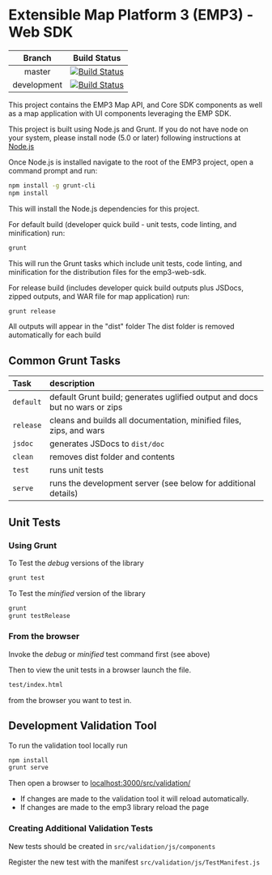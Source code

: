 Extensible Map Platform 3 (EMP3) - Web SDK
===========
| Branch | Build Status |
|:-------:|:-------:|  
|master| [![Build Status](https://travis-ci.org/missioncommand/emp3-web.svg?branch=master)](https://travis-ci.org/missioncommand/emp3-web)|
|development| [![Build Status](https://travis-ci.org/missioncommand/emp3-web.svg?branch=development)](https://travis-ci.org/missioncommand/emp3-web)|

This project contains the EMP3 Map API, and Core SDK components as well as a map application with UI components leveraging the EMP SDK.


This project is built using Node.js and Grunt.  If you do not have node on your system, please install node (5.0 or later) following instructions at [Node.js](http://nodejs.org/)

Once Node.js is installed navigate to the root of the EMP3 project, open a command prompt and run:
```bash
npm install -g grunt-cli
npm install
```

This will install the Node.js dependencies for this project.

For default build (developer quick build - unit tests, code linting, and minification) run:
```bash
grunt
```
This will run the Grunt tasks which include unit tests, code linting, and minification for the distribution files for the emp3-web-sdk.

For release build (includes developer quick build outputs plus JSDocs, zipped outputs, and WAR file for map application) run:
```bash
grunt release
```

All outputs will appear in the "dist" folder
The dist folder is removed automatically for each build

## Common Grunt Tasks

|Task |description|
|:-----|:-----------|
|`default`| default Grunt build; generates uglified output and docs but no wars or zips |
|`release` | cleans and builds all documentation, minified files, zips, and wars|
|`jsdoc`| generates JSDocs to `dist/doc` | 
|`clean`| removes dist folder and contents|
|`test`| runs unit tests|
|`serve`| runs the development server (see below for additional details)| 

## Unit Tests

### Using Grunt

To Test the *debug* versions of the library
```bash
grunt test
```

To Test the *minified* version of the library
```bash
grunt
grunt testRelease
```

### From the browser

Invoke the *debug* or *minified* test command first (see above)


Then to view the unit tests in a browser launch the file.

```bash
test/index.html
```
from the browser you want to test in.

## Development Validation Tool

To run the validation tool locally run

```bash
npm install
grunt serve
```

Then open a browser to [localhost:3000/src/validation/](http://localhost:3000/src/validation/)

* If changes are made to the validation tool it will reload automatically.
* If changes are made to the emp3 library reload the page

### Creating Additional Validation Tests
New tests should be created in `src/validation/js/components`

Register the new test with the manifest `src/validation/js/TestManifest.js`
